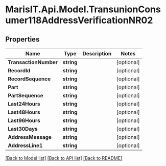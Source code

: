 
# MarisIT.Api.Model.TransunionConsumer118AddressVerificationNR02

## Properties

Name | Type | Description | Notes
------------ | ------------- | ------------- | -------------
**TransactionNumber** | **string** |  | [optional] 
**RecordId** | **string** |  | [optional] 
**RecordSequence** | **string** |  | [optional] 
**Part** | **string** |  | [optional] 
**PartSequence** | **string** |  | [optional] 
**Last24Hours** | **string** |  | [optional] 
**Last48Hours** | **string** |  | [optional] 
**Last96Hours** | **string** |  | [optional] 
**Last30Days** | **string** |  | [optional] 
**AddressMessage** | **string** |  | [optional] 
**AddressLine1** | **string** |  | [optional] 

[[Back to Model list]](../README.md#documentation-for-models)
[[Back to API list]](../README.md#documentation-for-api-endpoints)
[[Back to README]](../README.md)


